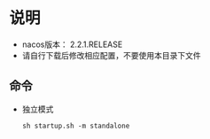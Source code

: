 # 说明

- nacos版本： 2.2.1.RELEASE
- 请自行下载后修改相应配置，不要使用本目录下文件

## 命令

- 独立模式 


    `sh startup.sh -m standalone`